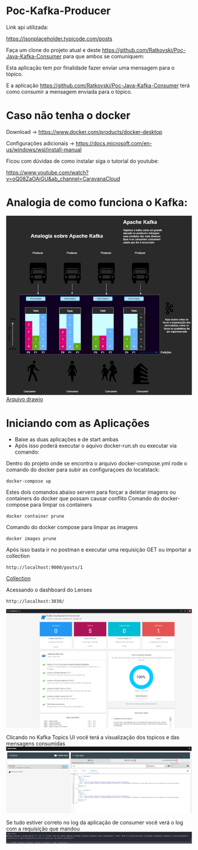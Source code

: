 # Poc-Kafka-Producer

Link api utilizada:

https://jsonplaceholder.typicode.com/posts

Faça um clone do projeto atual e deste https://github.com/Ratkovski/Poc-Java-Kafka-Consumer para que ambos se comuniquem:

Esta aplicação tem por finalidade fazer enviar uma mensagem para o tópico.

E a aplicação https://github.com/Ratkovski/Poc-Java-Kafka-Consumer terá como consumir a mensagem enviada para o tópico.

# Caso não tenha o docker

Download -> https://www.docker.com/products/docker-desktop

Configurações adicionais -> https://docs.microsoft.com/en-us/windows/wsl/install-manual

Ficou com dúvidas de como instalar siga o tutorial do youtube: 

https://www.youtube.com/watch?v=oQ08ZaOAiGU&ab_channel=CaravanaCloud

# Analogia de como funciona o Kafka:
![alt text](src/docs/kafka_analogia.png)
[Arquivo drawio](src/docs/kafka%20analogia.drawio)

# Iniciando com as Aplicações 

- Baixe as duas aplicações e de start ambas
- Após isso poderá executar o aquivo docker-run.sh ou executar via comando:

Dentro do projeto onde se encontra o arquivo docker-compose.yml rode o comando do docker para subir as configuraçoes do localstack:
```
docker-compose up 
``` 
Estes dois comandos abaixo servem para forçar a deletar imagens ou containers do docker que possam causar conflito Comando do docker-compose para limpar os containers
```
docker container prune  
```
Comando do docker compose para limpar as imagens
```
docker images prune
```
Após isso basta ir no postman e executar uma requisição GET ou importar a collection
```
http://localhost:9000/posts/1
```
[Collection](src/docs/kafka.postman_collection.json)

Acessando o dashboard do Lenses
```
http://localhost:3030/
```
![](src/docs/lenses.png)

Clicando no Kafka Topics UI você terá a visualização dos topicos e das mensagens consumidas
![](src/docs/kafkatopic.png)

Se tudo estiver correto no log da aplicação de consumer você verá o log com a requisição que mandou 
![](src/docs/run.png)